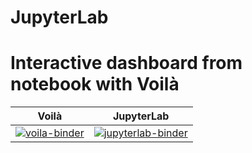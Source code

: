 # JupyterLab
# Interactive dashboard from notebook with Voilà

| Voilà | JupyterLab |
| :-----------------------: | :---------------------: |
| [![voila-binder](https://mybinder.org/badge_logo.svg)](https://mybinder.org/v2/gh/mromanie/paper2/HEAD?urlpath=voila%2Frender%2Fnotebook_voila.ipynb)| [![jupyterlab-binder]([https://mybinder.org/badge_logo.svg)](https://mybinder.org/v2/gh/binder-examples/voila/HEAD?urlpath=lab%2Ftree%2Findex.ipynb](https://mybinder.org/badge_logo.svg)](https://mybinder.org/v2/gh/mromanie/paper2/HEAD)) |
